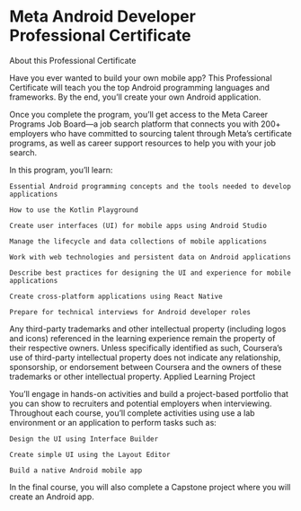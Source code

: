 # Meta Android Developer Professional Certificate

About this Professional Certificate


Have you ever wanted to build your own mobile app? This Professional Certificate will teach you the top Android programming languages and frameworks. By the end, you’ll create your own Android application. 

Once you complete the program, you’ll get access to the Meta Career Programs Job Board—a job search platform that connects you with 200+ employers who have committed to sourcing talent through Meta’s certificate programs, as well as career support resources to help you with your job search. 

In this program, you’ll learn:

    Essential Android programming concepts and the tools needed to develop applications 

    How to use the Kotlin Playground 

    Create user interfaces (UI) for mobile apps using Android Studio 

    Manage the lifecycle and data collections of mobile applications 

    Work with web technologies and persistent data on Android applications 

    Describe best practices for designing the UI and experience for mobile applications 

    Create cross-platform applications using React Native

    Prepare for technical interviews for Android developer roles

Any third-party trademarks and other intellectual property (including logos and icons) referenced in the learning experience remain the property of their respective owners. Unless specifically identified as such, Coursera’s use of third-party intellectual property does not indicate any relationship, sponsorship, or endorsement between Coursera and the owners of these trademarks or other intellectual property.
Applied Learning Project

You’ll engage in hands-on activities and build a project-based portfolio that you can show to recruiters and potential employers when interviewing. Throughout each course, you’ll complete activities using use a lab environment or an application to perform tasks such as: 

    Design the UI using Interface Builder 

    Create simple UI using the Layout Editor 

    Build a native Android mobile app 

In the final course, you will also complete a Capstone project where you will create an Android app. 
